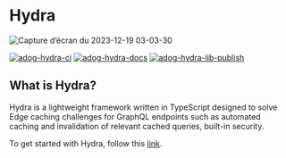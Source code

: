 # Hydra

![Capture d’écran du 2023-12-19 03-03-30](https://github.com/authdog/hydra/assets/15275110/68a9cde0-0fc0-489d-b691-14e780d671b6)

[![adog-hydra-ci](https://github.com/authdog/hydra/actions/workflows/ci.yml/badge.svg)](https://github.com/authdog/hydra/actions/workflows/ci.yml)
[![adog-hydra-docs](https://github.com/authdog/hydra/actions/workflows/deploy-docs.yml/badge.svg)](https://github.com/authdog/hydra/actions/workflows/deploy-docs.yml)
[![adog-hydra-lib-publish](https://github.com/authdog/hydra/actions/workflows/lib-publish.yml/badge.svg)](https://github.com/authdog/hydra/actions/workflows/lib-publish.yml)

## What is Hydra?

Hydra is a lightweight framework written in TypeScript designed to solve Edge caching challenges for GraphQL endpoints such as automated caching and invalidation of relevant cached queries, built-in security.

To get started with Hydra, follow this [link](https://hydra.authdog.com).

